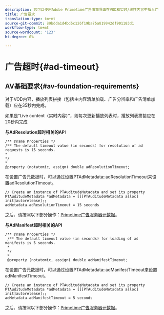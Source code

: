```yaml
---
description: 您可以使用Adobe Primetime广告决策界面在VOD和实时/线性内容中插入广告。
title: 广告要求
translation-type: tm+mt
source-git-commit: 89bdda1d4bd5c126f19ba75a819942df901183d1
workflow-type: tm+mt
source-wordcount: '123'
ht-degree: 0%

---
```



# 广告超时{#ad-timeout}

## AV基础要求{#av-foundation-requirements}

对于VOD内容，播放列表拼接（包括主内容清单加载、广告分辨率和广告清单加载）应在35秒内完成。

如果是“Live content（实时内容）”，则每次更新播放列表时，播放列表拼接应在20秒内完成

**与AdResolution超时相关的API**

```
/** @name Properties */
/** The default timeout value (in seconds) for resolution of ad requests is 15 seconds.
*
*/
*
@property (notatomic, assign) double adResolutionTimeout;
```

在设置广告元数据时，可以通过设置PTAdMetadata::adResolutionTimeout来设置adResolutionTimeout。

```
// Create an instance of PTAuditudeMetadata and set its property
PTAuditudeMetadata *adMetadata = [[[PTAuditudeMetadata alloc] init]autorelease];;
adMetadata.adResolutionTimeout = 15 seconds
```

之后，请按照以下部分操作：[Primetime广告服务器元数据](/help/programming/tvsdk-3x-ios-prog/ios-3x-advertising/ios-3x-primetime-ad-serving-metadata/ios-3x-primetime-ad-serving-metadata.md)。

**与AdManifest超时相关的API**

```
/** @name Properties */
 /** The default timeout value (in seconds) for loading of ad manifests is 5 seconds.
 *
 */
 *
 @property (notatomic, assign) double adManifestTimeout; 
```

在设置广告元数据时，可以通过设置PTAdMetadata::adManifestTimeout来设置adManifestTimeout。


```
// Create an instance of PTAuditudeMetadata and set its property
PTAuditudeMetadata *adMetadata = [[[PTAuditudeMetadata alloc] init]autorelease];;
adMetadata.adManifestTimeout = 5 seconds
```

之后，请按照以下部分操作：[Primetime广告服务器元数据](/help/programming/tvsdk-3x-ios-prog/ios-3x-advertising/ios-3x-primetime-ad-serving-metadata/ios-3x-primetime-ad-serving-metadata.md)。
